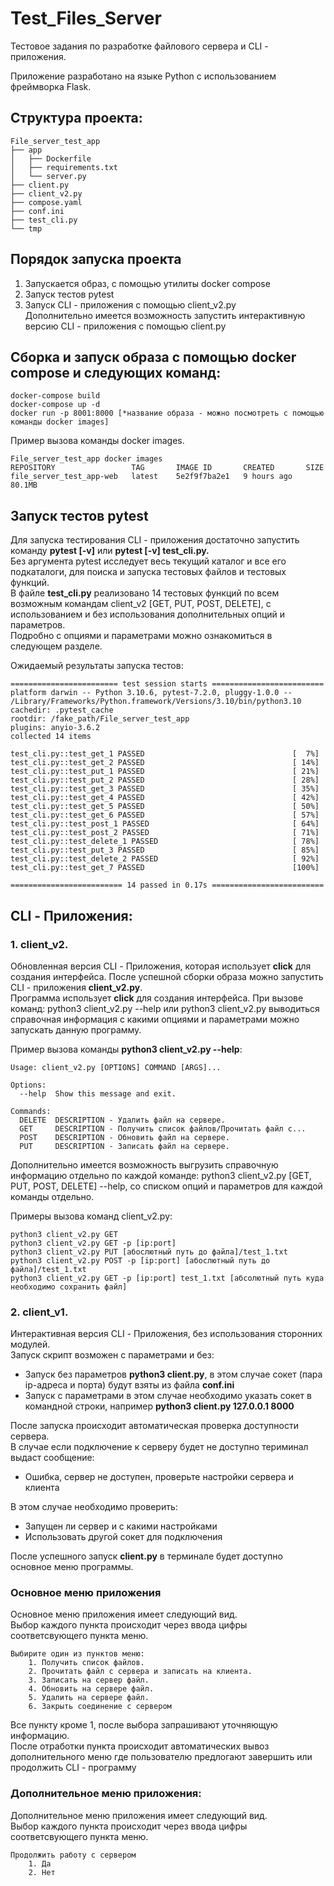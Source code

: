 # Test_Files_Server

Тестовое задания по разработке файлового сервера и CLI - приложения. 

Приложение разработано на языке Python с использованием фреймворка Flask. 

## Структура проекта:

```
File_server_test_app
├── app
│   ├── Dockerfile
│   ├── requirements.txt
│   └── server.py
├── client.py
├── client_v2.py
├── compose.yaml
├── conf.ini
├── test_cli.py
└── tmp
```

## Порядок запуска проекта
1. Запускается образ, с помощью утилиты docker compose
2. Запуск тестов pytest
3. Запуск CLI - приложения с помощью client_v2.py \
   Дополнительно имеется возможность запустить интерактивную версию CLI - приложения с помощью client.py


## Сборка и запуск образа с помощью **docker compose** и следующих команд:
```
docker-compose build
docker-compose up -d
docker run -p 8001:8000 [*название образа - можно посмотреть с помощью команды docker images]
```
Пример вызова команды docker images. 
```
File_server_test_app docker images       
REPOSITORY                 TAG       IMAGE ID       CREATED       SIZE
file_server_test_app-web   latest    5e2f9f7ba2e1   9 hours ago   80.1MB
```

## Запуск тестов pytest
Для запуска тестирования CLI - приложения достаточно запустить команду **pytest [-v]** или **pytest [-v] test_cli.py.** \
Без аргумента pytest исследует весь текущий каталог и все его подкаталоги, для поиска и запуска тестовых файлов и тестовых функций. \
В файле **test_cli.py** реализовано 14 тестовых функций по всем возможным командам client_v2 [GET, PUT, POST, DELETE], с использованием и без использования дополнительных опций и параметров. \
Подробно с опциями и параметрами можно ознакомиться в следующем разделе. 

Ожидаемый результаты запуска тестов:
```
======================== test session starts =========================
platform darwin -- Python 3.10.6, pytest-7.2.0, pluggy-1.0.0 -- /Library/Frameworks/Python.framework/Versions/3.10/bin/python3.10
cachedir: .pytest_cache
rootdir: /fake_path/File_server_test_app
plugins: anyio-3.6.2
collected 14 items                                                   

test_cli.py::test_get_1 PASSED                                 [  7%]
test_cli.py::test_get_2 PASSED                                 [ 14%]
test_cli.py::test_put_1 PASSED                                 [ 21%]
test_cli.py::test_put_2 PASSED                                 [ 28%]
test_cli.py::test_get_3 PASSED                                 [ 35%]
test_cli.py::test_get_4 PASSED                                 [ 42%]
test_cli.py::test_get_5 PASSED                                 [ 50%]
test_cli.py::test_get_6 PASSED                                 [ 57%]
test_cli.py::test_post_1 PASSED                                [ 64%]
test_cli.py::test_post_2 PASSED                                [ 71%]
test_cli.py::test_delete_1 PASSED                              [ 78%]
test_cli.py::test_put_3 PASSED                                 [ 85%]
test_cli.py::test_delete_2 PASSED                              [ 92%]
test_cli.py::test_get_7 PASSED                                 [100%]

========================= 14 passed in 0.17s =========================
```

## CLI - Приложения:
### 1. client_v2. 
Обновленная версия CLI - Приложения, которая использует **click** для создания интерфейса.
После успешной сборки образа можно запустить CLI - приложения **client_v2.py**. \
Программа использует **click** для создания интерфейса.
При вызове команд: python3 client_v2.py --help или python3 client_v2.py выводиться справочная информация с какими опциями и параметрами можно запускать данную программу.

Пример вызова команды **python3 client_v2.py --help**:

```
Usage: client_v2.py [OPTIONS] COMMAND [ARGS]...

Options:
  --help  Show this message and exit.

Commands:
  DELETE  DESCRIPTION - Удалить файл на сервере.
  GET     DESCRIPTION - Получить список файлов/Прочитать файл с...
  POST    DESCRIPTION - Обновить файл на сервере.
  PUT     DESCRIPTION - Записать файл на сервере.
```
Дополнительно имеется возможность выгрузить справочную информацию отдельно по каждой команде: python3 client_v2.py [GET, PUT, POST, DELETE] --help, со списком опций и параметров для каждой команды отдельно.

Примеры вызова команд client_v2.py:
```
python3 client_v2.py GET
python3 client_v2.py GET -p [ip:port]
python3 client_v2.py PUT [абослютный путь до файла]/test_1.txt
python3 client_v2.py POST -p [ip:port] [абослютный путь до файла]/test_1.txt
python3 client_v2.py GET -p [ip:port] test_1.txt [абсолютный путь куда необходимо сохранить файл]
```

### 2. client_v1.
Интерактивная версия CLI - Приложения, без использования сторонних модулей. \
Запуск скрипт возможен с параметрами и без:
- Запуск без параметров **python3 client.py**, в этом случае сокет (пара ip-адреса и порта) будут взяты из файла **conf.ini** 
- Запуск с параметрами в этом случае необходимо указать сокет в командной строки, например **python3 client.py 127.0.0.1 8000**

После запуска происходит автоматическая проверка доступности сервера. \
В случае если подключение к серверу будет не доступно териминал выдаст сообщение:
- Ошибка, сервер не доступен, проверьте настройки сервера и клиента

В этом случае необходимо проверить:
- Запущен ли сервер и с какими настройками
- Использовать другой сокет для подключения

После успешного запуск **client.py** в терминале будет доступно основное меню программы. 

### Основное меню приложения

Основное меню приложения имеет следующий вид. \
Выбор каждого пункта происходит через ввода цифры соответсвующего пункта меню.

```
Выбирите один из пунктов меню:
    1. Получить список файлов.
    2. Прочитать файл с сервера и записать на клиента.
    3. Записать на сервер файл.
    4. Обновить на сервере файл.
    5. Удалить на сервере файл.
    6. Закрыть соединение с сервером
```
    
Все пункту кроме 1, после выбора запрашивают уточняющую информацию. \
После отработки пункта происходит автоматических вывоз дополнительного меню где пользователю предлогают завершить или продолжить CLI - программу

### Дополнительное меню приложения:

Дополнительное меню приложения имеет следующий вид. \
Выбор каждого пункта происходит через ввода цифры соответсвующего пункта меню.
```
Продолжить работу с сервером
    1. Да
    2. Нет
```
